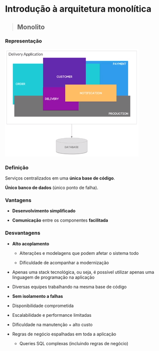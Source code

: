 # Introdução à arquitetura monolítica

> ## **Monolito**

### **Representação**

![](./assets/representacao-monolito.png)

### **Definição**

Serviços centralizados em uma **única base de código**.

**Único banco de dados** (único ponto de falha).

### **Vantagens**

- **Desenvolvimento simplificado**

- **Comunicação** entre os componentes **facilitada**

### **Desvantagens**

- **Alto acoplamento**

  - Alterações e modelagens que podem afetar o sistema todo

  - Dificuldade de acompanhar a modernização

- Apenas uma stack tecnológica, ou seja, é possível utilizar apenas uma linguagem de programação na aplicação

- Diversas equipes trabalhando na mesma base de código

- **Sem isolamento a falhas**

- Disponibilidade comprometida

- Escalabilidade e performance limitadas

- Dificuldade na manutenção + alto custo

- Regras de negócio espalhadas em toda a aplicação

  - Queries SQL complexas (incluindo regras de negócio)
